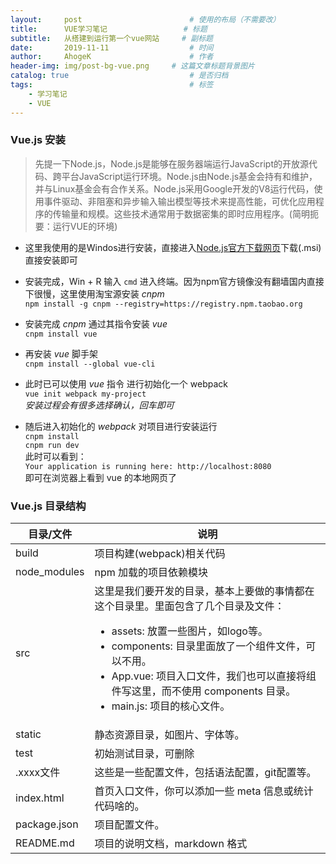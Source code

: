 ```yaml
---
layout:     post                        # 使用的布局（不需要改）
title:      VUE学习笔记                 # 标题
subtitle:   从搭建到运行第一个vue网站     # 副标题
date:       2019-11-11                  # 时间
author:     AhogeK                      # 作者
header-img: img/post-bg-vue.png     # 这篇文章标题背景图片
catalog: true                           # 是否归档
tags:                                   # 标签
    - 学习笔记
    - VUE
---
```

### Vue.js 安装
> 先提一下Node.js，Node.js是能够在服务器端运行JavaScript的开放源代码、跨平台JavaScript运行环境。Node.js由Node.js基金会持有和维护，并与Linux基金会有合作关系。Node.js采用Google开发的V8运行代码，使用事件驱动、非阻塞和异步输入输出模型等技术来提高性能，可优化应用程序的传输量和规模。这些技术通常用于数据密集的即时应用程序。(简明扼要：运行VUE的环境)

* 这里我使用的是Windos进行安装，直接进入[Node.js官方下载网页](https://nodejs.org/en/download/)下载(.msi)直接安装即可

* 安装完成，Win + R 输入 ``cmd`` 进入终端。因为npm官方镜像没有翻墙国内直接下很慢，这里使用淘宝源安装 *cnpm*<br>
``npm install -g cnpm --registry=https://registry.npm.taobao.org``

* 安装完成 *cnpm* 通过其指令安装 *vue*<br>
``cnpm install vue``

* 再安装 *vue* 脚手架<br>
``cnpm install --global vue-cli``

* 此时已可以使用 *vue* 指令 进行初始化一个 webpack<br>
``vue init webpack my-project``<br>
*安装过程会有很多选择确认，回车即可*

* 随后进入初始化的 *webpack* 对项目进行安装运行<br>
``cnpm install``<br>
``cnpm run dev``<br>
此时可以看到：<br>
``Your application is running here: http://localhost:8080``<br>
即可在浏览器上看到 vue 的本地网页了 

### Vue.js 目录结构

目录/文件 | 说明
-------- | ---------
build | 项目构建(webpack)相关代码
node_modules | npm 加载的项目依赖模块
src | 这里是我们要开发的目录，基本上要做的事情都在这个目录里。里面包含了几个目录及文件：<ul><li>assets: 放置一些图片，如logo等。</li><li>components: 目录里面放了一个组件文件，可以不用。</li><li>App.vue: 项目入口文件，我们也可以直接将组件写这里，而不使用 components 目录。</li><li>main.js: 项目的核心文件。</li></ul>
static | 静态资源目录，如图片、字体等。
test | 初始测试目录，可删除
.xxxx文件 | 这些是一些配置文件，包括语法配置，git配置等。
index.html | 首页入口文件，你可以添加一些 meta 信息或统计代码啥的。
package.json | 项目配置文件。
README.md | 项目的说明文档，markdown 格式
